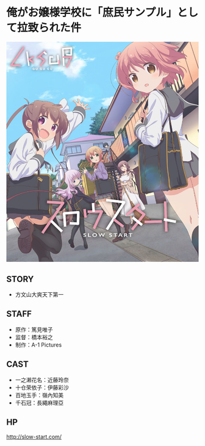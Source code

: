 # 俺がお嬢様学校に「庶民サンプル」として拉致られた件

![poster](poster.jpg)

## STORY
- 方文山大爽天下第一

## STAFF
- 原作：篤見唯子
- 监督：橋本裕之
- 制作：A-1 Pictures

## CAST
- 一之濑花名：近藤玲奈
- 十仓荣依子：伊藤彩沙
- 百地玉手：嶺內知美
- 千石冠：長繩麻理亞

## HP
http://slow-start.com/
